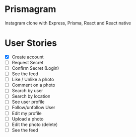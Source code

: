 # Prismagram

Instagram clone with Express, Prisma, React and React native

# User Stories

- [x] Create account
- [ ] Request Secret
- [ ] Confirm Secret (Login)
- [ ] See the feed
- [ ] Like / Unlike a photo
- [ ] Comment on a photo
- [ ] Search by user
- [ ] Search by location
- [ ] See user profile
- [ ] Follow/unfollow User
- [ ] Edit my profile
- [ ] Upload a photo
- [ ] Edit the photo (delete)
- [ ] See the feed